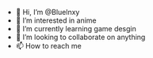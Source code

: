 - 👋 Hi, I’m @Bluelnxy
- 👀 I’m interested in anime
- 🌱 I’m currently learning game desgin
- 💞️ I’m looking to collaborate on anything
- 📫 How to reach me 

<!---
Bluelnxy/Bluelnxy is a ✨ special ✨ repository because its `README.md` (this file) appears on your GitHub profile.
You can click the Preview link to take a look at your changes.
--->
